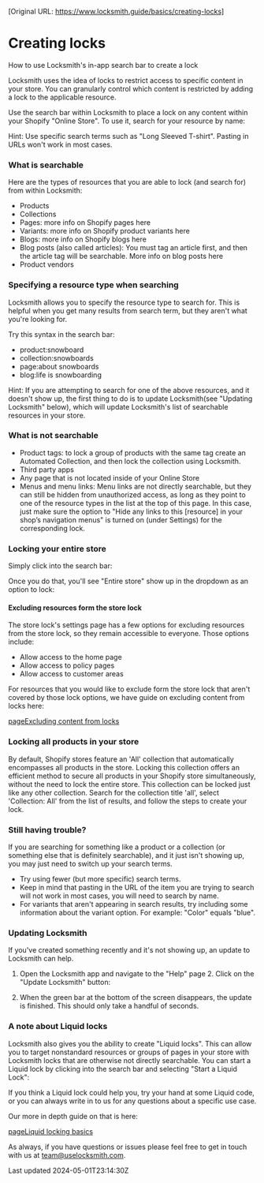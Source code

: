 [Original URL: https://www.locksmith.guide/basics/creating-locks]

# Creating locks

How to use Locksmith's in-app search bar to create a lock

Locksmith uses the idea of locks to restrict access to specific content in your store. You can granularly control which content is restricted by adding a lock to the applicable resource.

Use the search bar within Locksmith to place a lock on any content within your Shopify "Online Store". To use it, search for your resource by name:

Hint: Use specific search terms such as "Long Sleeved T-shirt". Pasting in URLs won't work in most cases.

### What is searchable

Here are the types of resources that you are able to lock (and search for) from within Locksmith:

- Products
- Collections
- Pages: more info on Shopify pages here
- Variants: more info on Shopify product variants here
- Blogs: more info on Shopify blogs here
- Blog posts (also called articles): You must tag an article first, and then the article tag will be searchable. More info on blog posts here
- Product vendors

### Specifying a resource type when searching

Locksmith allows you to specify the resource type to search for. This is helpful when you get many results from search term, but they aren't what you're looking for.

Try this syntax in the search bar:

- product:snowboard
- collection:snowboards
- page:about snowboards
- blog:life is snowboarding

Hint: If you are attempting to search for one of the above resources, and it doesn't show up, the first thing to do is to update Locksmith(see "Updating Locksmith" below), which will update Locksmith's list of searchable resources in your store.

### What is not searchable

- Product tags: to lock a group of products with the same tag create an Automated Collection, and then lock the collection using Locksmith.
- Third party apps
- Any page that is not located inside of your Online Store
- Menus and menu links: Menu links are not directly searchable, but they can still be hidden from unauthorized access, as long as they point to one of the resource types in the list at the top of this page. In this case, just make sure the option to "Hide any links to this [resource] in your shop’s navigation menus" is turned on (under Settings) for the corresponding lock.

### Locking your entire store

Simply click into the search bar:

Once you do that, you'll see "Entire store" show up in the dropdown as an option to lock:

#### Excluding resources form the store lock

The store lock's settings page has a few options for excluding resources from the store lock, so they remain accessible to everyone. Those options include:

- Allow access to the home page
- Allow access to policy pages
- Allow access to customer areas

For resources that you would like to exclude form the store lock that aren't covered by those lock options, we have guide on excluding content from locks here:

[pageExcluding content from locks](/keys/more/excluding-content-from-locks)
### Locking all products in your store

By default, Shopify stores feature an 'All' collection that automatically encompasses all products in the store. Locking this collection offers an efficient method to secure all products in your Shopify store simultaneously, without the need to lock the entire store. This collection can be locked just like any other collection. Search for the collection title 'all', select 'Collection: All' from the list of results, and follow the steps to create your lock.

### Still having trouble?

If you are searching for something like a product or a collection (or something else that is definitely searchable), and it just isn't showing up, you may just need to switch up your search terms.

- Try using fewer (but more specific) search terms.
- Keep in mind that pasting in the URL of the item you are trying to search will not work in most cases, you will need to search by name.
- For variants that aren't appearing in search results, try including some information about the variant option. For example: "Color" equals "blue".

### Updating Locksmith

If you've created something recently and it's not showing up, an update to Locksmith can help.

1. Open the Locksmith app and navigate to the "Help" page 2. Click on the "Update Locksmith" button:

3. When the green bar at the bottom of the screen disappears, the update is finished. This should only take a handful of seconds.

### A note about Liquid locks

Locksmith also gives you the ability to create "Liquid locks". This can allow you to target nonstandard resources or groups of pages in your store with Locksmith locks that are otherwise not directly searchable. You can start a Liquid lock by clicking into the search bar and selecting "Start a Liquid Lock":

If you think a Liquid lock could help you, try your hand at some Liquid code, or you can always write in to us for any questions about a specific use case.

Our more in depth guide on that is here:

[pageLiquid locking basics](/tutorials/more/liquid-locking-basics)

As always, if you have questions or issues please feel free to get in touch with us at team@uselocksmith.com.

Last updated 2024-05-01T23:14:30Z